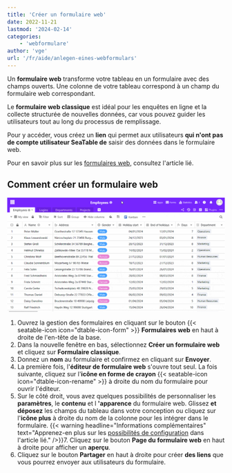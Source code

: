 ```yaml
---
title: 'Créer un formulaire web'
date: 2022-11-21
lastmod: '2024-02-14'
categories:
    - 'webformulare'
author: 'vge'
url: '/fr/aide/anlegen-eines-webformulars'
---
```


Un **formulaire web** transforme votre tableau en un formulaire avec des champs ouverts. Une colonne de votre tableau correspond à un champ du formulaire web correspondant.

Le **formulaire web classique** est idéal pour les enquêtes en ligne et la collecte structurée de nouvelles données, car vous pouvez guider les utilisateurs tout au long du processus de remplissage.

Pour y accéder, vous créez un **lien** qui permet aux utilisateurs **qui n'ont pas de compte utilisateur SeaTable de** saisir des données dans le formulaire web.

Pour en savoir plus sur les [formulaires web](https://seatable.io/fr/docs/webformulare/webformulare/), consultez l'article lié.

## Comment créer un formulaire web

![Créer un nouveau formulaire web](images/Create-a-web-form.gif)

1. Ouvrez la gestion des formulaires en cliquant sur le bouton {{< seatable-icon icon="dtable-icon-form" >}} **Formulaires web** en haut à droite de l'en-tête de la base.
2. Dans la nouvelle fenêtre en bas, sélectionnez **Créer un formulaire web** et cliquez sur **Formulaire classique**.
3. Donnez un **nom** au formulaire et confirmez en cliquant sur **Envoyer**.
4. La première fois, l'**éditeur de formulaire web** s'ouvre tout seul. La fois suivante, cliquez sur l'**icône en forme de crayon** {{< seatable-icon icon="dtable-icon-rename" >}} à droite du nom du formulaire pour ouvrir l'éditeur.
5. Sur le côté droit, vous avez quelques possibilités de personnaliser les **paramètres**, le **contenu** et l **'apparence** du formulaire web. Glissez **et déposez** les champs du tableau dans votre conception ou cliquez sur l'**icône plus** à droite du nom de la colonne pour les intégrer dans le formulaire.
   {{< warning  headline="Informations complémentaires"  text="Apprenez-en plus sur les [possibilités de configuration](https://seatable.io/fr/docs/webformulare/konfigurationsmoeglichkeiten-und-optische-anpassungen-eines-webformulars/) dans l'article lié." />}}7. Cliquez sur le bouton **Page du formulaire web** en haut à droite pour afficher un **aperçu**.
6. Cliquez sur le bouton **Partager** en haut à droite pour créer **des liens** que vous pourrez envoyer aux utilisateurs du formulaire.
